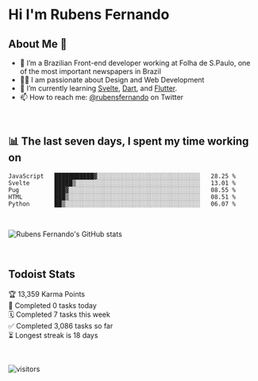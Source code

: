 # Hi I'm Rubens Fernando

## About Me 🚀

- 🌱 I’m a Brazilian Front-end developer working at Folha de S.Paulo, one of the most important newspapers in Brazil
- 👨‍💻 I am passionate about Design and Web Development
- 📖 I’m currently learning [Svelte](https://svelte.dev/), [Dart](https://dart.dev/), and [Flutter](https://flutter.dev/).
- 📫 How to reach me: [@rubensfernando](https://twitter.com/rubensfernando) on Twitter

<br />

## 📊 The last seven days, I spent my time working on

<!--START_SECTION:waka-->
```text
JavaScript   ███████████▓░░░░░░░░░░░░░░░░░░░░░░░░░░░░░   28.25 % 
Svelte       █████▒░░░░░░░░░░░░░░░░░░░░░░░░░░░░░░░░░░░   13.01 % 
Pug          ███▓░░░░░░░░░░░░░░░░░░░░░░░░░░░░░░░░░░░░░   08.55 % 
HTML         ███▒░░░░░░░░░░░░░░░░░░░░░░░░░░░░░░░░░░░░░   08.51 % 
Python       ██▒░░░░░░░░░░░░░░░░░░░░░░░░░░░░░░░░░░░░░░   06.07 % 
```
<!--END_SECTION:waka-->

<br />

![Rubens Fernando's GitHub stats](https://github-readme-stats.vercel.app/api?username=rubensfernando&show_icons=true&hide_border=true)

<br />

## Todoist Stats

<!-- TODO-IST:START -->
🏆  13,359 Karma Points           
🌸  Completed 0 tasks today           
🗓  Completed 7 tasks this week           
✅  Completed 3,086 tasks so far           
⏳  Longest streak is 18 days
<!-- TODO-IST:END -->

<br>

![visitors](https://visitor-badge.laobi.icu/badge?page_id=rubensfernando.rubensfernando)
